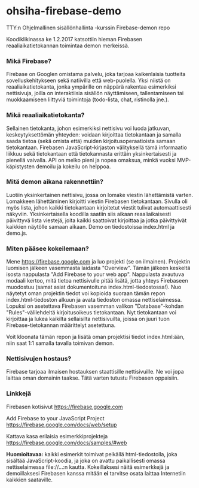 # ohsiha-firebase-demo
TTY:n Ohjelmallinen sisällönhallinta -kurssin Firebase-demon repo

Koodiklikinassa ke 1.2.2017 katsottiin hieman Firebasen reaaliaikatietokannan toimintaa demon merkeissä.

### Mikä Firebase?
Firebase on Googlen omistama palvelu, joka tarjoaa kaikenlaisia tuotteita sovelluskehitykseen sekä natiivilla että web-puolella. Yksi niistä on reaaliaikatietokanta, jonka ympärille on näppärä rakentaa esimerkiksi nettisivuja, joilla on interaktiisia sisällön näyttämiseen, tallentamiseen tai muokkaamiseen liittyviä toimintoja (todo-lista, chat, ristinolla jne.).

### Mikä reaaliaikatietokanta?
Sellainen tietokanta, johon esimerkiksi nettisivu voi luoda jatkuvan, keskeytyksettömän yhteyden: voidaan kirjoittaa tietokantaan ja samalla saada tietoa (sekä omista että) muiden kirjoitusoperaatioista samaan tietokantaan. Firebasen JavaScript-kirjaston välityksellä tämä informaatio liikkuu sekä tietokantaan että tietokannasta erittäin yksinkertaisesti ja pienellä vaivalla. API on melko pieni ja nopea omaksua, minkä vuoksi MVP-käpistysten demoilu ja kokeilu on helppoa.

### Mitä demon aikana rakennettiin?
Luotiin yksinkertainen nettisivu, jossa on lomake viestin lähettämistä varten. Lomakkeen lähettäminen kirjoitti viestin Firebasen tietokantaan. Sivulla oli myös lista, johon kaikki tietokantaan kirjoitetut viestit tulivat automaattisesti näkyviin. Yksinkertaisella koodilla saatiin siis aikaan reaaliaikaisesti päivittyvä lista viestejä, joita kaikki saattoivat kirjoittaa ja jotka päivittyivät kaikkien näytölle samaan aikaan. Demo on tiedostoissa index.html ja demo.js.

### Miten pääsee kokeilemaan?
Mene https://firebase.google.com ja luo projekti (se on ilmainen). Projektin luomisen jälkeen vasemmasta laidasta "Overview". Tämän jälkeen keskeltä isosta nappulasta "Add Firebase to your web app". Nappulasta avautuva modaali kertoo, mitä tietoa nettisivulle pitää lisätä, jotta yhteys Firebaseen muodostuu (samat asiat dokumentoituna index.html-tiedostossa!). Nuo näytetyt oman projektin tiedot voi kopioida suoraan tämän repon index.html-tiedoston alkuun ja avata tiedoston omassa nettiselaimessa. Lopuksi on asetettava Firebasen vasemman valikon "Database"-kohdan "Rules"-välilehdeltä kirjoitusoikeus tietokantaan. Nyt tietokantaan voi kirjoittaa ja lukea kaikilta sellaisilta nettisivuilta, joissa on juuri tuon Firebase-tietokannan määrittelyt asetettuna.

Voit kloonata tämän repon ja lisätä oman projektisi tiedot index.html:ään, niin saat 1:1 samalla tavalla toimivan demon.

### Nettisivujen hostaus?
Firebase tarjoaa ilmaisen hostauksen staattisille nettisivuille. Ne voi jopa laittaa oman domainin taakse. Tätä varten tutustu Firebasen oppaisiin.

### Linkkejä
Firebasen kotisivut
https://firebase.google.com

Add Firebase to your JavaScript Project
https://firebase.google.com/docs/web/setup

Kattava kasa erilaisia esimerkkiprojekteja
https://firebase.google.com/docs/samples/#web

**Huomioitavaa:** kaikki esimerkit toimivat pelkällä html-tiedostolla, joka sisältää JavaScript-koodia, ja joka on avattu paikallisesti omassa nettiselaimessa file://...:n kautta. Kokeillaksesi näitä esimerkkejä ja demoillaksesi Firebasen kanssa mitään **ei** tarvitse osata laittaa Internetiin kaikkien saataville.
